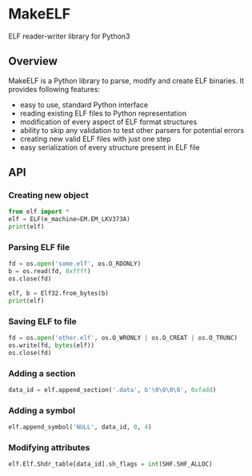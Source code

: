 # MakeELF
ELF reader-writer library for Python3

## Overview

MakeELF is a Python library to parse, modify and create ELF binaries. It
provides following features:

* easy to use, standard Python interface
* reading existing ELF files to Python representation
* modification of every aspect of ELF format structures
* ability to skip any validation to test other parsers for potential errors
* creating new valid ELF files with just one step
* easy serialization of every structure present in ELF file

## API

### Creating new object

```Python
from elf import *
elf = ELF(e_machine=EM.EM_LKV373A)
print(elf)
```

### Parsing ELF file

```Python
fd = os.open('some.elf', os.O_RDONLY)
b = os.read(fd, 0xffff)
os.close(fd)

elf, b = Elf32.from_bytes(b)
print(elf)
```

### Saving ELF to file

```Python
fd = os.open('other.elf', os.O_WRONLY | os.O_CREAT | os.O_TRUNC)
os.write(fd, bytes(elf))
os.close(fd)
```

### Adding a section

```Python
data_id = elf.append_section('.data', b'\0\0\0\0', 0xfadd)
```

### Adding a symbol

```Python
elf.append_symbol('NULL', data_id, 0, 4)
```

### Modifying attributes

```Python
elf.Elf.Shdr_table[data_id].sh_flags = int(SHF.SHF_ALLOC)
```
